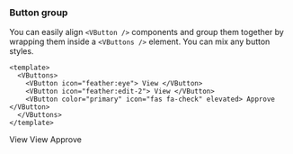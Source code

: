 ### Button group

You can easily align `<VButton />` components and group them together
by wrapping them inside a `<VButtons />` element.
You can mix any button styles.

<!--code-->

```vue
<template>
  <VButtons>
    <VButton icon="feather:eye"> View </VButton>
    <VButton icon="feather:edit-2"> View </VButton>
    <VButton color="primary" icon="fas fa-check" elevated> Approve </VButton>
  </VButtons>
</template>
```

<!--/code-->

<!--example-->

<VButtons>
  <VButton icon="feather:eye">
    View
  </VButton>
  <VButton icon="feather:edit-2">
    View
  </VButton>
  <VButton color="primary" icon="fas fa-check" elevated>
    Approve
  </VButton>
</VButtons>

<!--/example-->
